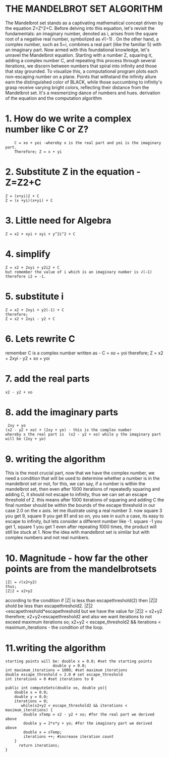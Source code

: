 
# THE MANDELBROT SET ALGORITHM
		
The Mandelbrot set stands as a captivating mathematical concept driven by the equation
Z=Z^2+C. Before delving into this equation, let's revisit the fundamentals: an imaginary number, denoted as i, arises from the square root of a negative real number, symbolized as
√(−1) . On the other hand, a complex number, such as 5+i, combines a real part (like the familiar 5) with an imaginary part. Now armed with this foundational knowledge, let's unravel the Mandelbrot equation. Starting with a number Z, squaring it, adding a complex number C, and repeating this process through several iterations, we discern between numbers that spiral into infinity and those that stay grounded. To visualize this, a computational program plots each non-escaping number on a plane. Points that withstand the infinity allure earn the distinguished color of BLACK, while those succumbing to infinity's grasp receive varying bright colors, reflecting their distance from the Mandelbrot set. It's a mesmerizing dance of numbers and hues.
derivation of the equation and the computation algorithm

# 1. How do we write a complex number like C or Z?

		C = xo + yoi -whereby x is the real part and yoi is the imaginary part.
		Therefore; Z = x + yi
		
# 2. Substitute Z in the equation - Z=Z2+C
	Z = (x+yi)2 + C
	Z = (x +yi)(x+yi) + C
	
# 3. Little need for Algebra
	Z = x2 + xyi + xyi + y^2i^2 + C
	
# 4. simplify
	Z = x2 + 2xyi + y2i2 + C
	but remember the value of i which is an imaginary number is √(−1)  therefore i2 = -1.
	
# 5. substitute i
	Z = x2 + 2xyi + y2(-1) + C
	therefore;
	Z = x2 + 2xyi - y2 + C
	
# 6. Lets rewrite C
remember C is a complex number written as - C = xo + yoi 
therefore; 	Z = x2 + 2xyi - y2 + xo + yoi 

# 7. add the real parts
	x2 - y2 + xo
	
# 8. add the imaginary parts
	 2xy + yo
	(x2 - y2 + xo) + (2xy + yo) - this is the complex number
    whereby x the real part is  (x2 - y2 + xo) while y the imaginary part will be (2xy + yo) 
    
# 9. writing the algorithm

This is the most crucial part, now that we have the complex number, we need a condition that will be used to determine whether a number is in the mandelbrot set or not, for this, we can say, if a number is within the mandelbrot set, then even after 1000 iterations of repeatedly squaring and adding C, it should not escape to infinity, thus we can set an escape threshold of 2. this means after 1000 iterations of squaring and adding C the final number should be within the bounds of the escape threshold in our case 2.0 on the x axis.
let me illustrate using a real number 3. now square 3 you get 9, square 9 you get 81 and so on, you see in such a case, its easy to escape to infinity, but lets consider a different number like -1. square -1 you get 1, square 1 you get 1 even after repeating 1000 times, the product will still be stuck at 1. Now the idea with mandelbrot set is similar but with complex numbers and not real numbers.

# 10. Magnitude - how far the other points are from the mandelbrotsets
	|Z| = √(x2+y2)  
	thus;
	|Z|2 = x2+y2
according to the condition if |Z| is less than escapethreshold(2) then |Z|2 shold be less than escapethreshold2.
	|Z|2 <escapethreshold*escapethreshold
but we have the value for |Z|2 = x2+y2
therefore; x2+y2<escapethreshold2 and also we want iterations to not exceed maximum iterations so; x2+y2 < escape_threshold2 && iterations < maximum_iterations - the condition of the loop.

# 11.writing the algorithm
	starting points will be: double x = 0.0; #set the starting points
			             double y = 0.0;
	int maximum_iterations = 1000; #set maximum iterations
	double escape_threshold = 2.0 # set escape_threshold
	int iterations = 0 #set iterations to 0

	public int computeSets(double xo, double yo){
		double x = 0.0;
		double y = 0.0;
		iterations = 0;
	       while(x2+y2 < escape_threshold2 && iterations < maximum_iterations) { 
			double xTemp = x2 - y2 + xo; #for the real part we derived above
			double y = 2*x*y + yo; #for the imaginary part we derived above
			double x = xTemp;
			iterations ++; #increase iteration count
		}
	      return iterations;
    }